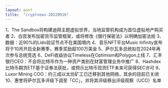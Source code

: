 ```yaml
---
layout: post
title:  "cryptnews-20220916"
---
```

1、The Sandbox将构建迪拜主题虚拟世界，当地监管机构成为首位虚拟地产购买者
2、白宫发布加密货币监管框架，或将修改《银行保密法》以明确加密法规
3、数据：近90%的Lido验证节点不在美国境内
4、音乐NFT平台Music Infinity宣布将于10月开启全新赛季，赛季奖励超100万美金
5、萨尔瓦多总统拟在2024年再次参与总统竞选
6、DeFi收益协议Timeless在Optimism和Polygon上线
7、汇丰银行CEO：不会将比特币作为一种资产类别在财富管理业务中推广
8、Hashdex比特币期货ETF基于证券法获批，或预示比特币现货ETF未来可获得SEC许可
9、Luxor Mining COO：约三成以太坊矿工已迁移到其他网络，其余的目前已关闭
10、惠誉将萨尔瓦多评级下调至「CC」，并将其评级移出评级观察（UCO）名单
